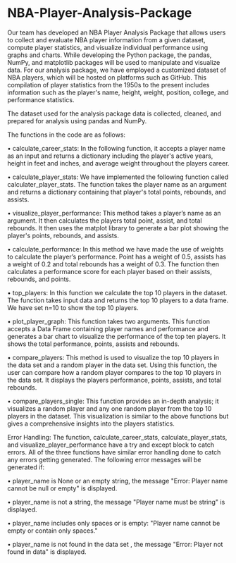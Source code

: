 # NBA-Player-Analysis-Package


Our team has developed an NBA Player Analysis Package that allows users to collect and evaluate NBA player information from a given dataset, compute player statistics, and visualize individual performance using graphs and charts. While developing the Python package, the pandas, NumPy, and matplotlib packages will be used to manipulate and visualize data. For our analysis package, we have employed a customized dataset of NBA players, which will be hosted on platforms such as GitHub. This compilation of player statistics from the 1950s to the present includes information such as the player's name, height, weight, position, college, and performance statistics.

The dataset used for the analysis package data is collected, cleaned, and prepared for analysis using pandas and NumPy.

The functions in the code are as follows:

• calculate_career_stats: In the following function, it accepts a player name as an input and returns a dictionary including the player's active years, height in feet and inches, and average weight throughout the players career.

• calculate_player_stats: We have implemented the following function called calculater_player_stats. The function takes the player name as an argument and returns a dictionary containing that player's total points, rebounds, and assists.

• visualize_player_performance: This method takes a player’s name as an argument. It then calculates the players total point, assist, and total rebounds. It then uses the matplot library to generate a bar plot showing the player's points, rebounds, and assists.

• calculate_performance: In this method we have made the use of weights to calculate the player’s performance. Point has a weight of 0.5, assists has a weight of 0.2 and total rebounds has a weight of 0.3. The function then calculates a performance score for each player based on their assists, rebounds, and points.

• top_players: In this function we calculate the top 10 players in the dataset. The function takes input data and returns the top 10 players to a data frame. We have set n=10 to show the top 10 players.

• plot_player_graph: This function takes two arguments. This function accepts a Data Frame containing player names and performance and generates a bar chart to visualize the performance of the top ten players. It shows the total performance, points, assists and rebounds.

• compare_players: This method is used to visualize the top 10 players in the data set and a random player in the data set. Using this function, the user can compare how a random player compares to the top 10 players in the data set. It displays the players performance, points, assists, and total rebounds.

• compare_players_single: This function provides an in-depth analysis; it visualizes a random player and any one random player from the top 10 players in the dataset. This visualization is similar to the above functions but gives a comprehensive insights into the players statistics.

Error Handling: The function, calculate_career_stats, calculate_player_stats, and visualize_player_performance have a try and except block to catch errors. All of the three functions have similar error handling done to catch any errors getting generated. The following error messages will be generated if:

• player_name is None or an empty string, the message "Error: Player name cannot be null or empty" is displayed.

• player_name is not a string, the message "Player name must be string" is displayed.

• player_name includes only spaces or is empty: "Player name cannot be empty or
contain only spaces."

• player_name is not found in the data set , the message "Error: Player not found in data"
is displayed.
